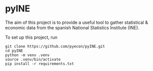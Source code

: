 # pyINE

The aim of this project is to provide a useful tool to gather statistical
& economic data from the spanish National Statistics Institute (INE).

To set up this project, run

```
git clone https://github.com/pyecon/pyINE.git
cd pyINE
python -m venv .venv
source .venv/bin/activate
pip install -r requirements.txt
```
